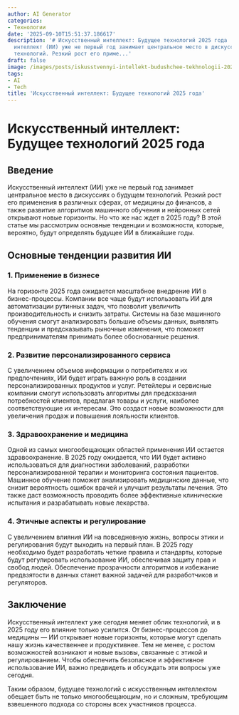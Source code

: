 ```yaml
---
author: AI Generator
categories:
- Технологии
date: '2025-09-10T15:51:37.186617'
description: '# Искусственный интеллект: Будущее технологий 2025 года  ## Введение  Искусственный
  интеллект (ИИ) уже не первый год занимает центральное место в дискуссиях о будущем
  технологий. Резкий рост его приме...'
draft: false
image: /images/posts/iskusstvennyi-intellekt-budushchee-tekhnologii-2025-goda.jpg
tags:
- AI
- Tech
title: 'Искусственный интеллект: Будущее технологий 2025 года'
---
```


# Искусственный интеллект: Будущее технологий 2025 года

## Введение

Искусственный интеллект (ИИ) уже не первый год занимает центральное место в дискуссиях о будущем технологий. Резкий рост его применения в различных сферах, от медицины до финансов, а также развитие алгоритмов машинного обучения и нейронных сетей открывают новые горизонты. Но что же нас ждет в 2025 году? В этой статье мы рассмотрим основные тенденции и возможности, которые, вероятно, будут определять будущее ИИ в ближайшие годы.

## Основные тенденции развития ИИ

### 1. Применение в бизнесе

На горизонте 2025 года ожидается масштабное внедрение ИИ в бизнес-процессы. Компании все чаще будут использовать ИИ для автоматизации рутинных задач, что позволит увеличить производительность и снизить затраты. Системы на базе машинного обучения смогут анализировать большие объемы данных, выявлять тенденции и предсказывать рыночные изменения, что поможет предпринимателям принимать более обоснованные решения.

### 2. Развитие персонализированного сервиса

С увеличением объемов информации о потребителях и их предпочтениях, ИИ будет играть важную роль в создании персонализированных продуктов и услуг. Ретейлеры и сервисные компании смогут использовать алгоритмы для предсказания потребностей клиентов, предлагая товары и услуги, наиболее соответствующие их интересам. Это создаст новые возможности для увеличения продаж и повышения лояльности клиентов.

### 3. Здравоохранение и медицина

Одной из самых многообещающих областей применения ИИ остается здравоохранение. В 2025 году ожидается, что ИИ будет активно использоваться для диагностики заболеваний, разработки персонализированной терапии и мониторинга состояния пациентов. Машинное обучение поможет анализировать медицинские данные, что снизит вероятность ошибок врачей и улучшит результаты лечения. Это также даст возможность проводить более эффективные клинические испытания и разрабатывать новые лекарства.

### 4. Этичные аспекты и регулирование

С увеличением влияния ИИ на повседневную жизнь, вопросы этики и регулирования будут выходить на первый план. В 2025 году необходимо будет разработать четкие правила и стандарты, которые будут регулировать использование ИИ, обеспечивая защиту прав и свобод людей. Обеспечение прозрачности алгоритмов и избежание предвзятости в данных станет важной задачей для разработчиков и регуляторов.

## Заключение

Искусственный интеллект уже сегодня меняет облик технологий, и в 2025 году его влияние только усилится. От бизнес-процессов до медицины — ИИ открывает новые горизонты, которые могут сделать нашу жизнь качественнее и продуктивнее. Тем не менее, с ростом возможностей возникают и новые вызовы, связанные с этикой и регулированием. Чтобы обеспечить безопасное и эффективное использование ИИ, важно предвидеть и обсуждать эти вопросы уже сегодня.

Таким образом, будущее технологий с искусственным интеллектом обещает быть не только многообещающим, но и сложным, требующим взвешенного подхода со стороны всех участников процесса.
